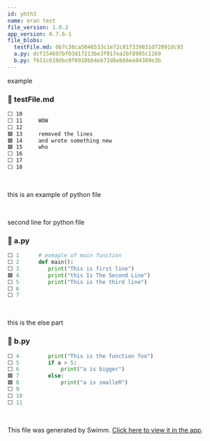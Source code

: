 ```yaml
---
id: yhth3
name: eran test
file_version: 1.0.2
app_version: 0.7.6-1
file_blobs:
  testFile.md: 0b7c38ca5046533c1e72c81f339831d72891dc93
  a.py: dcf154697bf03d17213be3f017ea2bf8995c1169
  b.py: f611c610dbc0f0910bb4eb72d6eb66ee84389e3b
---
```


example
<!-- NOTE-swimm-snippet: the lines below link your snippet to Swimm -->
### 📄 testFile.md
```markdown
⬜ 10     
⬜ 11     WOW
⬜ 12     
🟩 13     removed the lines
🟩 14     and wrote something new
🟩 15     who
⬜ 16     
⬜ 17     
⬜ 18     
```

<br/>

this is an example of python file

<br/>

second line for python file
<!-- NOTE-swimm-snippet: the lines below link your snippet to Swimm -->
### 📄 a.py
```python
⬜ 1      # exmaple of main function
⬜ 2      def main():
⬜ 3      	print("This is first line")
🟩 4      	print("this Is The Second Line")
⬜ 5      	print("This is the third line")
⬜ 6      
⬜ 7      
```

<br/>

this is the else part
<!-- NOTE-swimm-snippet: the lines below link your snippet to Swimm -->
### 📄 b.py
```python
⬜ 4      	print("This is the function foo")
⬜ 5      	if a > 5:
⬜ 6      		print("a is bigger")
🟩 7      	else:
🟩 8      		print("a is smalleR")
⬜ 9      
⬜ 10     
⬜ 11     
```

<br/>

This file was generated by Swimm. [Click here to view it in the app](https://swimm-web-app.web.app/repos/Z2l0aHViJTNBJTNBdGVzdC1naXRodWItYXBwJTNBJTNBc3dpbW1pbw==/docs/yhth3).